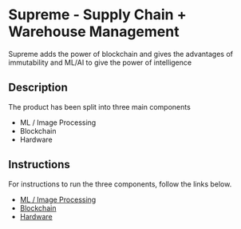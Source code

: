 # Supreme - Supply Chain + Warehouse Management
Supreme adds the power of blockchain and gives the advantages of immutability and ML/AI to give the power of intelligence
## Description
The product has been split into three main components 
+ ML / Image Processing
+ Blockchain
+ Hardware
## Instructions
For instructions to run the three components, follow the links below.
+ [ML / Image Processing](./machine-learning) 
+ [Blockchain](./web)
+ [Hardware](./sensorSimulation)

